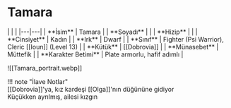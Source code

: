 # Tamara   
  
<div class="grid cards" markdown>  
|  |  |  
|---|---|  
| **İsim** | Tamara |  
| **Soyadı** |  |  
| **Hizip** |  |  
| **Cinsiyet** | Kadın |  
| **Irk** | Dwarf |  
| **Sınıf** | Fighter (Psi Warrior), Cleric [[Ioun]] (Level 13) |  
| **Kütük** | [[Dobrovia]] |  
| **Münasebet** | Müttefik |  
| **Karakter Betimi** | Plate armorlu, hafif adımlı |  
  
![[Tamara_portrait.webp]]  
</div>  
  
!!! note "İlave Notlar"  
	[[Dobrovia]]'ya, kız kardeşi [[Olga]]'nın düğününe gidiyor  
	Küçükken ayrılmış, ailesi kızgın  
